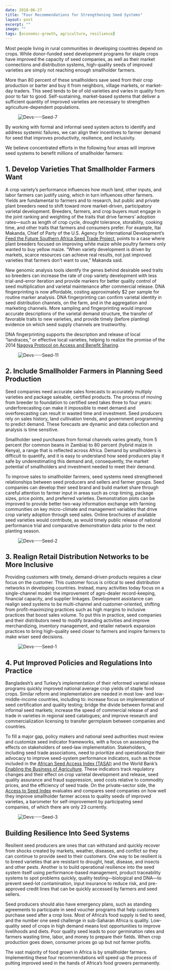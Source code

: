 ```yaml
---
date: 2018-06-27
title: "Four Recommendations for Strengthening Seed Systems"
layout: post
excerpt: ""
image: ""
tags: [economic-growth, agriculture, resilience]
---
```

<p>Most people living in rural communities in developing countries depend on crops. While donor-funded seed development programs for staple crops have improved the capacity of seed companies, as well as their market connections and distribution systems, high-quality seeds of improved varieties are simply not reaching enough smallholder farmers.</p><p>More than 80 percent of these smallholders save seed from their crop production or barter and buy it from neighbors, village markets, or market-day traders. This seed tends to be of old varieties and varies in quality from poor to fair to good. Self-sustaining, market-based systems that deliver a sufficient quantity of improved varieties are necessary to strengthen agriculture-dependent populations.</p><figure class="kg-card kg-image-card"><img src="https://pubs.ghost.io/uploads/Devs----Seed-7.jpg" class="kg-image" alt="Devs----Seed-7" loading="lazy"></figure><p>By working with formal and informal seed system actors to identify and address systemic failures, we can align their incentives to farmer demand for seed that improves productivity, resilience, and inclusivity.</p><p>We believe concentrated efforts in the following four areas will improve seed systems to benefit millions of smallholder farmers:</p><h2 id="1-develop-varieties-that-smallholder-farmers-want">1. Develop Varieties That Smallholder Farmers Want</h2><p>A crop variety’s performance influences how much land, other inputs, and labor farmers can justify using, which in turn influences other farmers. Yields are fundamental to farmers and to research, but public and private plant breeders need to shift toward more market-driven, participatory varietal development. Breeders, farmers, and crop buyers must engage in the joint ranking and weighting of the traits that drive farmers’ adoption rates—such as length of crop cycle, drought tolerance, storability, cooking time, and other traits that farmers and consumers prefer. For example, Itai Makanda, Chief of Party of the U.S. Agency for International Development’s <a href="https://www.dai.com/our-work/projects/southern-africa-feed-future-southern-africa-seed-trade-project">Feed the Future Southern Africa Seed Trade Project</a>, points to a case where plant breeders focused on improving white maize while poultry farmers only wanted to buy yellow maize. “When variety development is driven by markets, scarce resources can achieve real results, not just improved varieties that farmers don’t want to use,” Makanda said.</p><p>New genomic analysis tools identify the genes behind desirable seed traits so breeders can increase the rate of crop variety development with less trial-and-error iteration and provide markers for better quality control of seed multiplication and varietal maintenance after commercial release. DNA fingerprinting is now affordable, costing approximately $2 per sample for routine marker analysis. DNA fingerprinting can confirm varietal identity in seed distribution channels, on the farm, and in the aggregation and marketing channels. More sampling and fingerprinting would improve accurate descriptions of the varietal demand structure, the transfer of favorable traits to new varieties, and provide timely (before planting) evidence on which seed supply channels are trustworthy.</p><p>DNA fingerprinting supports the description and release of local “landraces,” or effective local varieties, helping to realize the promise of the 2014 <a href="https://www.cbd.int/abs/">Nagoya Protocol on Access and Benefit Sharing</a>.</p><figure class="kg-card kg-image-card"><img src="https://pubs.ghost.io/uploads/Devs----Seed-11.jpg" class="kg-image" alt="Devs----Seed-11" loading="lazy"></figure><h2 id="2-include-smallholder-farmers-in-planning-seed-production">2. Include Smallholder Farmers in Planning Seed Production</h2><p>Seed companies need accurate sales forecasts to accurately multiply varieties and package saleable, certified products. The process of moving from breeder to foundation to certified seed takes three to four years: underforecasting can make it impossible to meet demand and overforecasting can result in wasted time and investment. Seed producers rely on sales history, land cultivation trends, and government programming to predict demand. These forecasts are dynamic and data collection and analysis is time sensitive.</p><p>Smallholder seed purchases from formal channels varies greatly, from 5 percent (for common beans in Zambia) to 80 percent (hybrid maize in Kenya), a range that is reflected across Africa. Demand by smallholders is difficult to quantify, and it is easy to understand how seed producers play it safe by underestimating this demand and, consequently, the market potential of smallholders and investment needed to meet their demand.</p><p>To improve sales to smallholder farmers, seed systems need strengthened relationships between seed producers and sellers and farmer groups. Seed companies can develop their seed brand and build market share through careful attention to farmer input in areas such as crop timing, package sizes, price points, and preferred varieties. Demonstration plots can be improved to provide better two-way information exchange with farming communities on key micro-climate and management variables that drive crop variety adoption through seed sales. Online brochures of available seed varieties would contribute, as would timely public release of national performance trial and comparative demonstration data prior to the next planting season.</p><figure class="kg-card kg-image-card"><img src="https://pubs.ghost.io/uploads/Devs----Seed-2.jpg" class="kg-image" alt="Devs----Seed-2" loading="lazy"></figure><h2 id="3-realign-retail-distribution-networks-to-be-more-inclusive">3. Realign Retail Distribution Networks to be More Inclusive</h2><p>Providing customers with timely, demand-driven products requires a clear focus on the customer. This customer focus is critical to seed distribution networks in developing countries. Instead, many activities today focus on a single-channel model: the improvement of agro-dealer record-keeping, financial capacity, and supplier linkages. Development assistance can realign seed systems to be multi-channel and customer-oriented, shifting from profit-maximizing practices such as high margins to inclusive practices that boost sales volume. To put this in practice, seed companies and their distributors need to modify branding activities and improve merchandizing, inventory management, and retailer network expansion practices to bring high-quality seed closer to farmers and inspire farmers to make wiser seed decisions.</p><figure class="kg-card kg-image-card"><img src="https://pubs.ghost.io/uploads/Devs----Seed-1.jpg" class="kg-image" alt="Devs----Seed-1" loading="lazy"></figure><h2 id="4-put-improved-policies-and-regulations-into-practice">4. Put Improved Policies and Regulations Into Practice</h2><p>Bangladesh’s and Turkey’s implementation of their reformed varietal release programs quickly improved national average crop yields of staple food crops. Similar reform and implementation are needed in most low- and low-middle-income countries, including to: increase focus on implementation of seed certification and quality testing; bridge the divide between formal and informal seed markets; increase the speed of commercial release of and trade in varieties in regional seed catalogues; and improve research and commercialization licensing to transfer germplasm between companies and countries.</p><p>To fill a major gap, policy makers and national seed authorities must review and customize seed indicator frameworks, with a focus on assessing the effects on stakeholders of seed-law implementation. Stakeholders, including seed trade associations, need to prioritize and operationalize their advocacy to improve seed-system performance indicators, such as those included in the <a href="https://tasai.org/">African Seed Access Index (TASAI)</a> and the World Bank’s <a href="http://eba.worldbank.org/">Enabling the Business of Agriculture</a>. These indicators track regulatory changes and their effect on crop varietal development and release, seed quality assurance and fraud suppression, seed costs relative to commodity prices, and the efficiency of seed trade. On the private-sector side, the <a href="https://www.accesstoseeds.org/">Access to Seed Index</a> evaluates and compares seed companies on how well they improve smallholder farmer access to quality seeds of improved varieties, a barometer for self-improvement by participating seed companies, of which there are only 23 currently.</p><figure class="kg-card kg-image-card"><img src="https://pubs.ghost.io/uploads/Devs----Seed-3.jpg" class="kg-image" alt="Devs----Seed-3" loading="lazy"></figure><h2 id="building-resilience-into-seed-systems">Building Resilience Into Seed Systems</h2><p>Resilient seed producers are ones that can withstand and quickly recover from shocks created by markets, weather, diseases, and conflict so they can continue to provide seed to their customers. One way to be resilient is to breed varieties that are resistant to drought, heat, disease, and insects and other pests. Another is to build operational resilience into the seed system itself using performance-based management, product traceability systems to spot problems quickly, quality testing—biological and DNA—to prevent seed-lot contamination, input insurance to reduce risk, and pre-approved credit lines that can be quickly accessed by farmers and seed sellers.</p><p>Seed producers should also have emergency plans, such as standing agreements to participate in seed voucher programs that help customers purchase seed after a crop loss. Most of Africa’s food supply is tied to seed, and the number one seed challenge in sub-Saharan Africa is quality. Low-quality seed of crops in high demand means lost opportunities to improve livelihoods and diets. Poor quality seed leads to poor germination rates and farmers wasting time, labor, and money to prepare their fields. When crop production goes down, consumer prices go up but not farmer profits.</p><p>The vast majority of food grown in Africa is by smallholder farmers. Implementing these four recommendations will speed up the process of putting improved seed in the hands of Africa’s food growers permanently.</p>
  